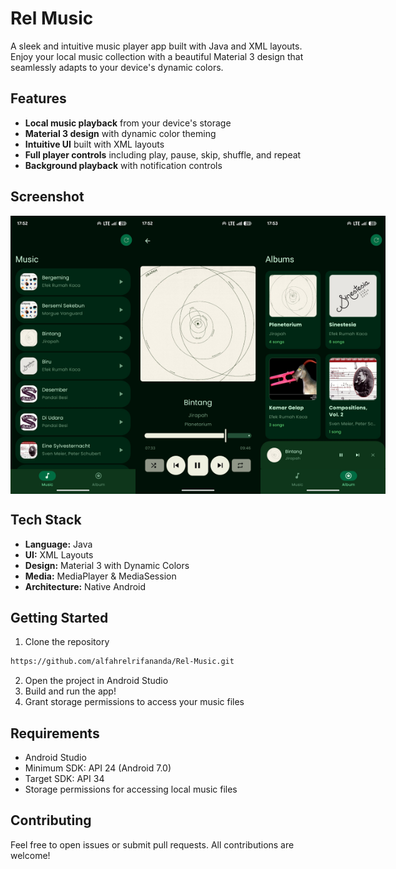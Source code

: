 # Rel Music
A sleek and intuitive music player app built with Java and XML layouts. Enjoy your local music collection with a beautiful Material 3 design that seamlessly adapts to your device's dynamic colors.

## Features
- **Local music playback** from your device's storage
- **Material 3 design** with dynamic color theming
- **Intuitive UI** built with XML layouts
- **Full player controls** including play, pause, skip, shuffle, and repeat
- **Background playback** with notification controls

## Screenshot
<div style="display: flex; justify-content: space-around;">
  <img src="./screenshot/ss1.jpg" alt="Music Library" width="200">
  <img src="./screenshot/ss2.jpg" alt="Now Playing" width="200">
  <img src="./screenshot/ss3.jpg" alt="Artist View" width="200">
</div>

## Tech Stack
- **Language:** Java
- **UI:** XML Layouts
- **Design:** Material 3 with Dynamic Colors
- **Media:** MediaPlayer & MediaSession
- **Architecture:** Native Android

## Getting Started
1. Clone the repository
```bash
https://github.com/alfahrelrifananda/Rel-Music.git
```
2. Open the project in Android Studio
3. Build and run the app!
4. Grant storage permissions to access your music files

## Requirements
- Android Studio
- Minimum SDK: API 24 (Android 7.0)
- Target SDK: API 34
- Storage permissions for accessing local music files

## Contributing
Feel free to open issues or submit pull requests. All contributions are welcome!